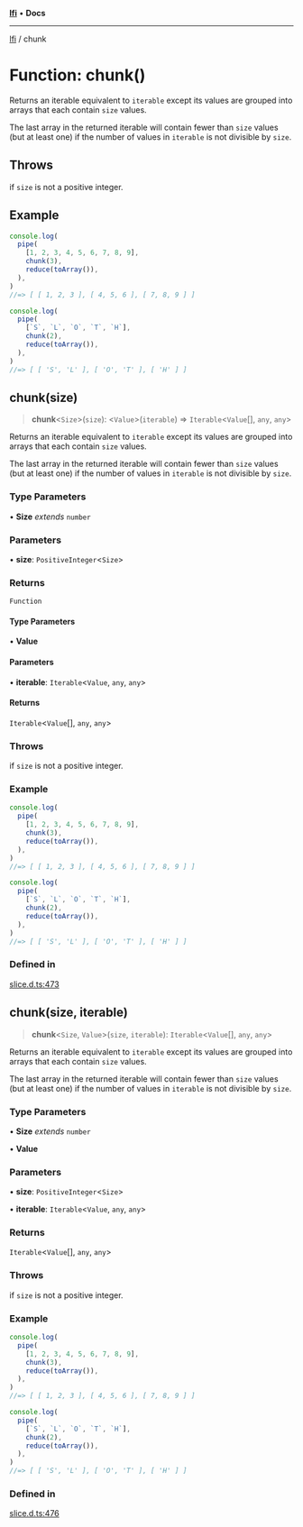 [**lfi**](../readme.md) • **Docs**

***

[lfi](../globals.md) / chunk

# Function: chunk()

Returns an iterable equivalent to `iterable` except its values are grouped
into arrays that each contain `size` values.

The last array in the returned iterable will contain fewer than `size` values
(but at least one) if the number of values in `iterable` is not divisible by
`size`.

## Throws

if `size` is not a positive integer.

## Example

```js
console.log(
  pipe(
    [1, 2, 3, 4, 5, 6, 7, 8, 9],
    chunk(3),
    reduce(toArray()),
  ),
)
//=> [ [ 1, 2, 3 ], [ 4, 5, 6 ], [ 7, 8, 9 ] ]

console.log(
  pipe(
    [`S`, `L`, `O`, `T`, `H`],
    chunk(2),
    reduce(toArray()),
  ),
)
//=> [ [ 'S', 'L' ], [ 'O', 'T' ], [ 'H' ] ]
```

## chunk(size)

> **chunk**\<`Size`\>(`size`): \<`Value`\>(`iterable`) => `Iterable`\<`Value`[], `any`, `any`\>

Returns an iterable equivalent to `iterable` except its values are grouped
into arrays that each contain `size` values.

The last array in the returned iterable will contain fewer than `size` values
(but at least one) if the number of values in `iterable` is not divisible by
`size`.

### Type Parameters

• **Size** *extends* `number`

### Parameters

• **size**: `PositiveInteger`\<`Size`\>

### Returns

`Function`

#### Type Parameters

• **Value**

#### Parameters

• **iterable**: `Iterable`\<`Value`, `any`, `any`\>

#### Returns

`Iterable`\<`Value`[], `any`, `any`\>

### Throws

if `size` is not a positive integer.

### Example

```js
console.log(
  pipe(
    [1, 2, 3, 4, 5, 6, 7, 8, 9],
    chunk(3),
    reduce(toArray()),
  ),
)
//=> [ [ 1, 2, 3 ], [ 4, 5, 6 ], [ 7, 8, 9 ] ]

console.log(
  pipe(
    [`S`, `L`, `O`, `T`, `H`],
    chunk(2),
    reduce(toArray()),
  ),
)
//=> [ [ 'S', 'L' ], [ 'O', 'T' ], [ 'H' ] ]
```

### Defined in

[slice.d.ts:473](https://github.com/TomerAberbach/lfi/blob/e98b31ea37c84de0758cf58c8fcf28193f36b533/src/operations/slice.d.ts#L473)

## chunk(size, iterable)

> **chunk**\<`Size`, `Value`\>(`size`, `iterable`): `Iterable`\<`Value`[], `any`, `any`\>

Returns an iterable equivalent to `iterable` except its values are grouped
into arrays that each contain `size` values.

The last array in the returned iterable will contain fewer than `size` values
(but at least one) if the number of values in `iterable` is not divisible by
`size`.

### Type Parameters

• **Size** *extends* `number`

• **Value**

### Parameters

• **size**: `PositiveInteger`\<`Size`\>

• **iterable**: `Iterable`\<`Value`, `any`, `any`\>

### Returns

`Iterable`\<`Value`[], `any`, `any`\>

### Throws

if `size` is not a positive integer.

### Example

```js
console.log(
  pipe(
    [1, 2, 3, 4, 5, 6, 7, 8, 9],
    chunk(3),
    reduce(toArray()),
  ),
)
//=> [ [ 1, 2, 3 ], [ 4, 5, 6 ], [ 7, 8, 9 ] ]

console.log(
  pipe(
    [`S`, `L`, `O`, `T`, `H`],
    chunk(2),
    reduce(toArray()),
  ),
)
//=> [ [ 'S', 'L' ], [ 'O', 'T' ], [ 'H' ] ]
```

### Defined in

[slice.d.ts:476](https://github.com/TomerAberbach/lfi/blob/e98b31ea37c84de0758cf58c8fcf28193f36b533/src/operations/slice.d.ts#L476)

